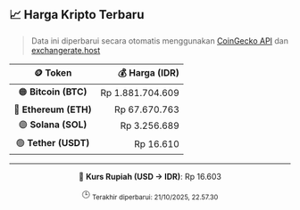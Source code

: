 

<!-- HARGA_KRIPTO -->
## 📈 Harga Kripto Terbaru

> Data ini diperbarui secara otomatis menggunakan [CoinGecko API](https://www.coingecko.com/) dan [exchangerate.host](https://exchangerate.host/)

<div align="center">

| 🪙 Token | 💰 Harga (IDR) |
|:------:|---------------:|
| 🟠 **Bitcoin (BTC)**   | Rp 1.881.704.609 |
| 🔵 **Ethereum (ETH)**  | Rp 67.670.763 |
| 🟣 **Solana (SOL)**    | Rp 3.256.689 |
| 🟢 **Tether (USDT)**   | Rp 16.610 |

---

💱 **Kurs Rupiah (USD → IDR)**: Rp 16.603

🕒 <sub>Terakhir diperbarui: 21/10/2025, 22.57.30</sub>

</div>
<!-- /HARGA_KRIPTO -->